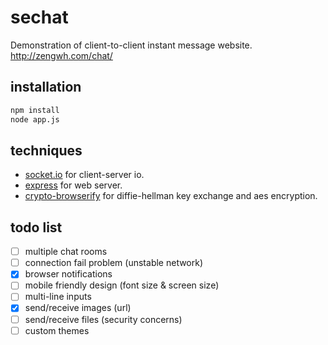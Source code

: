 # sechat

Demonstration of client-to-client instant message website. http://zengwh.com/chat/

## installation

```bash
npm install
node app.js
```

## techniques

+ [socket.io](https://socket.io/) for client-server io.
+ [express](https://expressjs.com/) for web server.
+ [crypto-browserify](https://github.com/crypto-browserify/crypto-browserify) for diffie-hellman key exchange and aes encryption.

## todo list

- [ ] multiple chat rooms
- [ ] connection fail problem (unstable network)
- [x] browser notifications
- [ ] mobile friendly design (font size & screen size)
- [ ] multi-line inputs
- [x] send/receive images (url) 
- [ ] send/receive files (security concerns)
- [ ] custom themes
